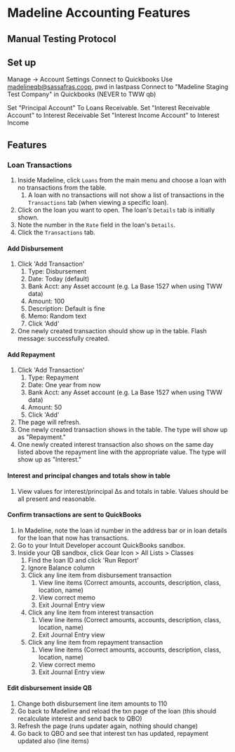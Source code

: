 # Madeline Accounting Features
## Manual Testing Protocol

## Set up
Manage -> Account Settings
Connect to Quickbooks
Use madelineqb@sassafras.coop, pwd in lastpass
Connect to "Madeline Staging Test Company" in Quickbooks (NEVER to TWW qb)

Set "Principal Account" To Loans Receivable. 
Set "Interest Receivable Account" to Interest Receivable
Set "Interest Income Account" to Interest Income

## Features
### Loan Transactions
  1. Inside Madeline, click `Loans` from the main menu and choose a loan with no transactions from the table.
     1. A loan with no transactions will not show a list of transactions in the `Transactions` tab (when viewing a specific loan).
  1. Click on the loan you want to open. The loan's `Details` tab is initially shown.
  1. Note the number in the `Rate` field in the loan's `Details`.
  2. Click the `Transactions` tab.

#### Add Disbursement
  1. Click 'Add Transaction'
     1. Type: Disbursement
     1. Date: Today (default)
     1. Bank Acct: any Asset account (e.g. La Base 1527 when using TWW data)
     1. Amount: 100
     1. Description: Default is fine
     1. Memo: Random text
     1. Click 'Add'
  1. One newly created transaction should show up in the table. Flash message: successfully created.

#### Add Repayment
  1. Click 'Add Transaction'
     1. Type: Repayment
     1. Date: One year from now
     1. Bank Acct: any Asset account (e.g. La Base 1527 when using TWW data)
     1. Amount: 50
     1. Click 'Add'
  1. The page will refresh.
  1. One newly created transaction shows in the table. The type will show up as "Repayment."
  1. One newly created interest transaction also shows on the same day listed above the repayment line with the appropriate value. The type will show up as "Interest."

#### Interest and principal changes and totals show in table
  1. View values for interest/principal ∆s and totals in table. Values should be all present and reasonable.

#### Confirm transactions are sent to QuickBooks
  1. In Madeline, note the loan id number in the address bar or in loan details for the loan that now has transactions.
  1. Go to your Intuit Developer account QuickBooks sandbox.
  1. Inside your QB sandbox, click Gear Icon > All Lists > Classes
     1. Find the loan ID and click 'Run Report'
     1. Ignore Balance column
     1. Click any line item from disbursement transaction
        1. View line items (Correct amounts, accounts, description, class, location, name)
        1. View correct memo
        1. Exit Journal Entry view
     1. Click any line item from interest transaction
        1. View line items (Correct amounts, accounts, description, class, location, name)
        1. Exit Journal Entry view
     1. Click any line item from repayment transaction
        1. View line items (Correct amounts, accounts, description, class, location, name)
        1. View correct memo
        1. Exit Journal Entry view

#### Edit disbursement inside QB
  1. Change both disbursement line item amounts to 110
  1. Go back to Madeline and reload the txn page of the loan (this should recalculate interest and send back to QBO)
  1. Refresh the page (runs updater again, nothing should change)
  1. Go back to QBO and see that interest txn has updated, repayment updated also (line items)
